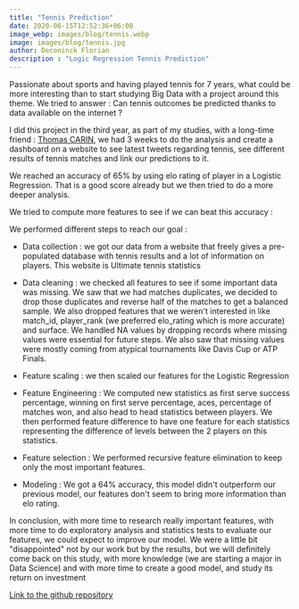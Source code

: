 ```yaml
---
title: "Tennis Prediction"
date: 2020-06-15T12:52:36+06:00
image_webp: images/blog/tennis.webp
image: images/blog/tennis.jpg
author: Deconinck Florian
description : "Logic Regression Tennis Prediction"
---
```


Passionate about sports and having played tennis for 7 years, what could be more interesting than to start studying Big Data with a project around this theme. We tried to answer : Can tennis outcomes be predicted thanks to data available on the internet ?


I did this project in the third year, as part of my studies, with a long-time friend : [Thomas CARIN](https://github.com/Thrynk), we had 3 weeks to do the analysis and create a dashboard on a website to see latest tweets regarding tennis, see different results of tennis matches and link our predictions to it.

We reached an accuracy of 65% by using elo rating of player in a Logistic Regression. That is a good score already but we then tried to do a more deeper analysis.

We tried to compute more features to see if we can beat this accuracy :

We performed different steps to reach our goal :

- Data collection : we got our data from a website that freely gives a pre-populated database with tennis results and a lot of information on players. This website is Ultimate tennis statistics

- Data cleaning : we checked all features to see if some important data was missing. We saw that we had matches duplicates, we decided to drop those duplicates and reverse half of the matches to get a balanced sample. We also dropped features that we weren't interested in like match_id, player_rank (we preferred elo_rating which is more accurate) and surface. We handled NA values by dropping records where missing values were essential for future steps. We also saw that missing values were mostly coming from atypical tournaments like Davis Cup or ATP Finals.

- Feature scaling : we then scaled our features for the Logistic Regression

- Feature Engineering : We computed new statistics as first serve success percentage, winning on first serve percentage, aces, percentage of matches won, and also head to head statistics between players. We then performed feature difference to have one feature for each statistics representing the difference of levels between the 2 players on this statistics.

- Feature selection : We performed recursive feature elimination to keep only the most important features.

- Modeling : We got a 64% accuracy, this model didn't outperform our previous model, our features don't seem to bring more information than elo rating.

In conclusion, with more time to research really important features, with more time to do exploratory analysis and statistics tests to evaluate our features, we could expect to improve our model. We were a little bit "disappointed" not by our work but by the results, but we will definitely come back on this study, with more knowledge (we are starting a major in Data Science) and with more time to create a good model, and study its return on investment

[Link to the github repository](https://github.com/Thrynk/Tennis-prediction)
